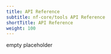```yaml
---
title: API Reference
subtitle: nf-core/tools API Reference
shortTitle: API Reference
weight: 100
---
```


empty placeholder
